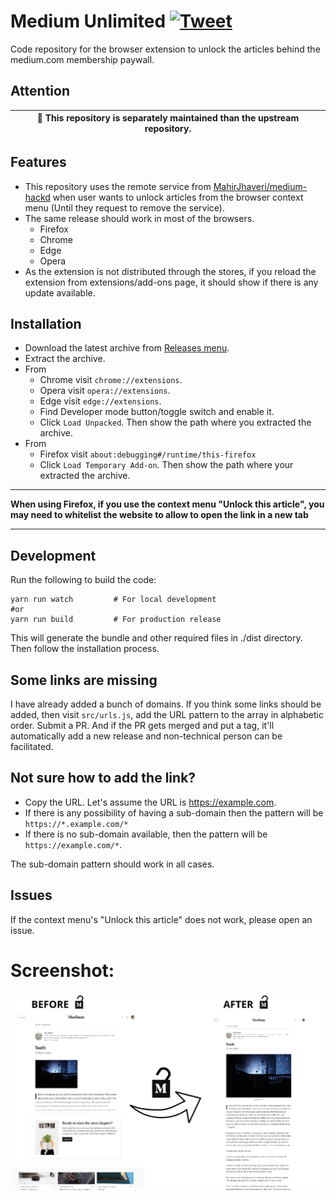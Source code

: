 # Medium Unlimited   [![Tweet](https://img.shields.io/twitter/url/http/shields.io.svg?style=social)](https://twitter.com/intent/tweet?text=Yay!!%20I%20found%20this%20open%20source%20chrome%20extension%20to%20read%20Medium.com%20membership%20articles%20for%20free!%20%0ACheck%20it%20out%20-%20&url=https://github.com/manojVivek/medium-unlimited&hashtags=medium,membership,free,github,oss,opensource)

Code repository for the browser extension to unlock the articles behind the medium.com membership paywall.

## Attention

| :thought_balloon: This repository is separately maintained than the upstream repository. |
| --- |

## Features

- This repository uses the remote service from [MahirJhaveri/medium-hackd](https://github.com/MahirJhaveri/medium-hackd)
  when user wants to unlock articles from the browser context menu (Until they request to remove the service).
- The same release should work in most of the browsers.
    * Firefox
    * Chrome
    * Edge
    * Opera
- As the extension is not distributed through the stores, if you reload the extension from extensions/add-ons page, it
  should show if there is any update available.

## Installation

- Download the latest archive
  from [Releases menu](https://github.com/ssi-anik/medium-unlimited/releases/latest/download/medium-unlimited.zip).
- Extract the archive.
- From
    * Chrome visit `chrome://extensions`.
    * Opera visit `opera://extensions`.
    * Edge visit `edge://extensions`.
    * Find Developer mode button/toggle switch and enable it.
    * Click `Load Unpacked`. Then show the path where you extracted the archive.
- From
    * Firefox visit `about:debugging#/runtime/this-firefox`
    * Click `Load Temporary Add-on`. Then show the path where your extracted the archive.

---

**When using Firefox, if you use the context menu "Unlock this article", you may need to whitelist the website to allow
to open the link in a new tab**

---

## Development

Run the following to build the code:

```shell
yarn run watch         # For local development
#or
yarn run build         # For production release
```

This will generate the bundle and other required files in ./dist directory. Then follow the installation process.

## Some links are missing

I have already added a bunch of domains. If you think some links should be added, then visit `src/urls.js`, add the URL
pattern to the array in alphabetic order. Submit a PR. And if the PR gets merged and put a tag, it'll automatically add
a new release and non-technical person can be facilitated.

## Not sure how to add the link?

- Copy the URL. Let's assume the URL is https://example.com.
- If there is any possibility of having a sub-domain then the pattern will be `https://*.example.com/*`
- If there is no sub-domain available, then the pattern will be `https://example.com/*`.

The sub-domain pattern should work in all cases.

## Issues

If the context menu's "Unlock this article" does not work, please open an issue.

# Screenshot:

![alt text](https://raw.githubusercontent.com/manojVivek/medium-unlimited/master/designs/screenshot.png "Before after comparison")
